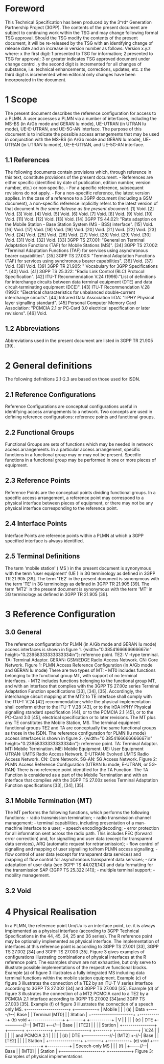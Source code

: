 # Foreword
This Technical Specification has been produced by the 3^rd^ Generation
Partnership Project (3GPP).
The contents of the present document are subject to continuing work within the
TSG and may change following formal TSG approval. Should the TSG modify the
contents of the present document, it will be re-released by the TSG with an
identifying change of release date and an increase in version number as
follows:
Version x.y.z
where:
x the first digit:
1 presented to TSG for information;
2 presented to TSG for approval;
3 or greater indicates TSG approved document under change control.
y the second digit is incremented for all changes of substance, i.e. technical
enhancements, corrections, updates, etc.
z the third digit is incremented when editorial only changes have been
incorporated in the document.
# 1 Scope
The present document describes the reference configuration for access to a
PLMN.
A user accesses a PLMN via a number of interfaces, including the MS-BS (in
A/Gb mode and GERAN Iu mode), UE-UTRAN (in UTRAN Iu mode), UE-E-UTRAN, and
UE-5G-AN interface. The purpose of this document is to indicate the possible
access arrangements that may be used in conjunction with the MS-BS (in A/Gb
mode and GERAN Iu mode), UE-UTRAN (in UTRAN Iu mode), UE-E-UTRAN, and UE-5G-AN
interface.
## 1.1 References
The following documents contain provisions which, through reference in this
text, constitute provisions of the present document.
\- References are either specific (identified by date of publication, edition
number, version number, etc.) or non‑specific.
\- For a specific reference, subsequent revisions do not apply.
\- For a non-specific reference, the latest version applies. In the case of a
reference to a 3GPP document (including a GSM document), a non-specific
reference implicitly refers to the latest version of that document _in the
same Release as the present document_.
[1] Void.
[2] Void.
[3] Void.
[4] Void.
[5] Void.
[6] Void.
[7] Void.
[8] Void.
[9] Void.
[10] Void.
[11] Void.
[12] Void.
[13] Void.
[14] 3GPP TS 44.021: \"Rate adaption on the Mobile Station - Base Station
System (MS - BSS) interface\".
[15] Void.
[16] Void.
[17] Void.
[18] Void.
[19] Void.
[20] Void.
[21] Void.
[22] Void.
[23] Void.
[24] Void.
[25] Void.
[26] Void.
[27] Void.
[28] Void.
[29] Void.
[30] Void.
[31] Void.
[32] Void.
[33] 3GPP TS 27.001: \"General on Terminal Adaptation Functions (TAF) for
Mobile Stations (MS)\".
[34] 3GPP TS 27.002: \"Terminal Adaptation Functions (TAF) for services using
asynchronous bearer capabilities\".
[35] 3GPP TS 27.003: \"Terminal Adaptation Functions (TAF) for services using
synchronous bearer capabilities\".
[36] Void.
[37] Void.
[38] Void.
[39] 3GPP TR 21.905: \" Vocabulary for 3GPP Specifications \".
[40] Void.
[41] 3GPP TS 25.322: \"Radio Link Control (RLC) Protocol Specification\".
[42] ITU-T Recommendation V.24 (1996):\"List of definitions for interchange
circuits between data terminal equipment (DTE) and data circuit‑terminating
equipment (DCE)\".
[43] ITU‑T Recommendation V.28 (1993): \"Electrical characteristics for
unbalanced double‑current interchange circuits\".
[44] Infrared Data Association IrDA: \"IrPHY Physical layer signalling
standard\".
[45] Personal Computer Memory Card Association: \"PCMCIA 2.1 or PC‑Card 3.0
electrical specification or later revisions\".
[46] Void.
## 1.2 Abbreviations
Abbreviations used in the present document are listed in 3GPP TR 21.905 [39].
# 2 General definitions
The following definitions 2.1-2.3 are based on those used for ISDN.
## 2.1 Reference Configurations
Reference Configurations are conceptual configurations useful in identifying
access arrangements to a network. Two concepts are used in defining reference
configurations:
reference points and functional groups.
## 2.2 Functional Groups
Functional Groups are sets of functions which may be needed in network access
arrangements. In a particular access arrangement, specific functions in a
functional group may or may not be present. Specific functions in a functional
group may be performed in one or more pieces of equipment.
## 2.3 Reference Points
Reference Points are the conceptual points dividing functional groups. In a
specific access arrangement, a reference point may correspond to a physical
interface between pieces of equipment, or there may not be any physical
interface corresponding to the reference point.
## 2.4 Interface Points
Interface Points are reference points within a PLMN at which a 3GPP specified
interface is always identified.
## 2.5 Terminal Definitions
The term \'mobile station\' ( MS ) in the present document is synonymous with
the term \'user equipment\' (UE ) in 3G terminology as defined in 3GPP TR
21.905 [39].
The term \'TE2\' in the present document is synonymous with the term \'TE\' in
3G terminology as defined in 3GPP TR 21.905 [39].
The term \'MT2\' in the present document is synonymous with the term \'MT\' in
3G terminology as defined in 3GPP TR 21.905 [39].
# 3 Reference Configuration
## 3.0 General
The reference configuration for PLMN (in A/Gb mode and GERAN Iu mode) access
interfaces is shown in figure 1.
{width="0.3854166666666667in" height="0.23958333333333334in"}: reference
point.
TE2: V -type terminal.
TA: Terminal Adaptor.
GERAN: GSM/EDGE Radio Access Network.
CN: Core Network.
Figure 1: PLMN Access Reference Configuration (in A/Gb mode and GERAN Iu mode)
There are two types of MT:
\- MT0 includes functions belonging to the functional group MT, with support
of no terminal interfaces.
\- MT2 includes functions belonging to the functional group MT, and with an
interface that complies with the 3GPP TS 27.00z series Terminal Adaptation
Function specifications [33], [34], [35]. Accordingly, the interchange circuit
mapping at the MT2 to TE interface shall comply with the ITU-T V.24 [42]
recommendation; while the physical implementation shall conform either to the
ITU-T V.28 [43], or to the IrDA IrPHY Physical signalling standard
specification [44], or to the PCMCIA 2.1 [45], or to the PC-Card 3.0 [45],
electrical specification or to later revisions.
The MT plus any TE constitutes the Mobile Station, MS.
The terminal equipment functional groups TE2 and TA are conceptually the same
functional groups as those in the ISDN.
The reference configuration for PLMN (Iu mode) access interfaces is shown in
figure 2.
{width="0.3854166666666667in" height="0.23958333333333334in"}: reference
point.
TA: Terminal Adaptor.
MT: Mobile Termination.
ME: Mobile Equipment.
UE: User Equipment
UTRAN: UMTS Radio Access Network.
E-UTRAN: Evolved UMTS Radio Access Network.
CN: Core Network.
5G-AN: 5G Access Network.
Figure 2: PLMN Access Reference Configuration (UTRAN Iu mode, E-UTRAN, or
5G-RAN)
There is no reference point identified for the TA Function. The TA Function is
considered as a part of the Mobile Termination and with an interface that
complies with the 3GPP TS 27.00z series Terminal Adaptation Function
specifications [33], [34], [35].
## 3.1 Mobile Termination (MT)
The MT performs the following functions, which performs the following
functions:
\- radio transmission termination;
\- radio transmission channel management;
\- terminal capabilities, including presentation of a man-machine interface to
a user;
\- speech encoding/decoding;
\- error protection for all information sent across the radio path. This
includes FEC (forward error correction) and, for signalling and user data
(except for transparent data services), ARQ (automatic request for
retransmission);
\- flow control of signalling and mapping of user signalling to/from PLMN
access signalling;
\- flow control of user data (except for transparent data services) and
mapping of flow control for asynchronous transparent data services;
\- rate adaptation of user data (see 3GPP TS 44.021[14]) and data formatting
for the transmission SAP (3GPP TS 25.322 [41]);
\- multiple terminal support;
\- mobility management.
## 3.2 Void
# 4 Physical Realisation
In a PLMN, the reference point Um/Uu is an interface point, i.e. it is always
implemented as a physical interface (according to 3GPP Technical
Specifications in the 44, 45, 24, 25 and 36 series). The R reference point may
be optionally implemented as physical interface. The implementation of
interfaces at this reference point is according to 3GPP TS 27.001 [33], 3GPP
TS 27.002 [34] and 3GPP TS 27.003 [35].
Figure 3 gives examples of configurations illustrating combinations of
physical interfaces at the R reference point. The examples shown are not
exhaustive, but only serve to illustrate possible implementations of the
respective functional blocks.
Example (a) of figure 3 illustrates a fully integrated MS including data
terminal functions within the mobile station equipment.
Example (c) of figure 3 illustrates the connection of a TE2 by an ITU-T V
series interface according to 3GPP TS 27.002 [34] and 3GPP TS 27.003 [35].
Example (d) of figure 3 illustrates the connection of a MT2 PCMCIA card to a
TE2 by a PCMCIA 2.1 interface according to 3GPP TS 27.002 [34]and 3GPP TS
27.003 [35].
Example (f) of figure 3 illustrates the connection of a speech only MS.
+---------------------+ +-----------+
\| Mobile \| \| \|
(a) \| Data +-----//--\| Base \|
\| Terminal [MT0] \| \| Station \|
+---------------------+ +-----------+
(b) void
+----------------+ +-------+ +-----------+
\| V \| \| \| \| \|
(c) \| DTE +----------//--\| [MT2] +--//--\| Base \|
\| [TE2] \| \| \| \| Station \|
+----------------+ +-------+ +-----------+
+----------------+ +-------+ +-----------+
\| V.24 \| \| \| \| \|
\| and PCMCIA 2.1 \| \| \| \| \|
(d) \| DTE +-------------//-\| [MT2] +-//-\| Base \|
\| [TE2] \| \| \| \| Station \|
+----------------+ +-------+ +-----------+
(e) void
+---------------------+ +-----------+
\| Speech-only MS \| \| \|
(f) \| +-----//--\| Base \|
\| [MT0] \| \| Station \|
+---------------------+ +-----------+
Figure 3: Examples of physical implementations
#